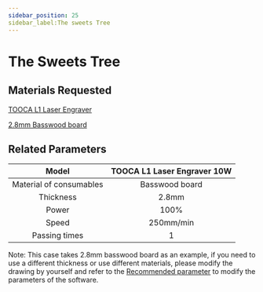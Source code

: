 ```yaml
---
sidebar_position: 25
sidebar_label:The sweets Tree
---
```

# The Sweets Tree



## Materials Requested

[TOOCA L1 Laser Engraver](https://www.elecfreaks.com/elecfreaks-tooca-laser-1.html)

[2.8mm Basswood board](https://shop.elecfreaks.com/products/1-8-basswood-plywood-6pcs)

## Related Parameters

|Model|TOOCA L1 Laser Engraver 10W|
|:-------:|:-------:|
|Material of consumables|Basswood board|
|Thickness|2.8mm|
|Power|100%|
|Speed|250mm/min|
|Passing times|1|

Note: This case takes 2.8mm basswood board as an example, if you need to use a different thickness or use different materials, please modify the drawing by yourself and refer to the [Recommended parameter](http://www.elecfreaks.com/learn/tooca-laser-1/recommended-parameters) to modify the parameters of the software. 
